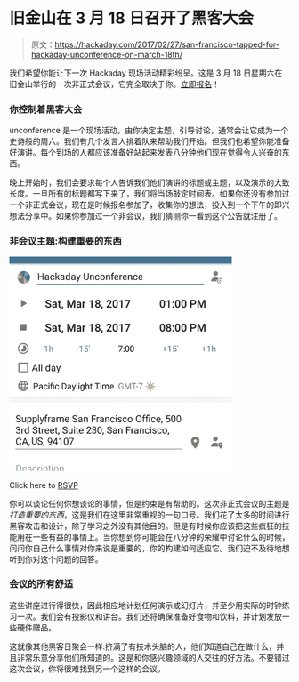 # 旧金山在 3 月 18 日召开了黑客大会

> 原文：<https://hackaday.com/2017/02/27/san-francisco-tapped-for-hackaday-unconference-on-march-18th/>

我们希望你能让下一次 Hackaday 现场活动精彩纷呈。这是 3 月 18 日星期六在旧金山举行的一次非正式会议，它完全取决于你。[立即报名](https://www.eventbrite.com/e/hackaday-unconference-san-francisco-tickets-32360986582)！

### 你控制着黑客大会

unconference 是一个现场活动，由你决定主题，引导讨论，通常会让它成为一个史诗般的周六。我们有几个发言人排着队来帮助我们开始。但我们也希望你能准备好演讲。每个到场的人都应该准备好站起来发表八分钟他们现在觉得令人兴奋的东西。

晚上开始时，我们会要求每个人告诉我们他们演讲的标题或主题，以及演示的大致长度。一旦所有的标题都写下来了，我们将当场敲定时间表。如果你还没有参加过一个非正式会议，现在是时候报名参加了，收集你的想法，投入到一个下午的即兴想法分享中。如果你参加过一个非会议，我们猜测你一看到这个公告就注册了。

### 非会议主题:构建重要的东西

[![](img/e30a015032207876a57ff8349206e1d0.png)](https://www.eventbrite.com/e/hackaday-unconference-san-francisco-tickets-32360986582)

Click here to [RSVP](https://www.eventbrite.com/e/hackaday-unconference-san-francisco-tickets-32360986582)

你可以谈论任何你想谈论的事情，但是约束是有帮助的。这次非正式会议的主题是*打造重要的东西*，这是我们在这里非常重视的一句口号。我们花了太多的时间进行黑客攻击和设计，除了学习之外没有其他目的。但是有时候你应该把这些疯狂的技能用在一些有益的事情上。当你想到你可能会在八分钟的荣耀中讨论什么的时候，问问你自己什么事情对你来说是重要的，你的构建如何适应它。我们迫不及待地想听到你对这个问题的回答。

### 会议的所有舒适

这些讲座进行得很快，因此相应地计划任何演示或幻灯片，并至少用实际的时钟练习一次。我们会有投影仪和讲台。我们还将确保准备好食物和饮料，并计划发放一些硬件赠品。

这就像其他黑客日聚会一样:挤满了有技术头脑的人，他们知道自己在做什么，并且非常乐意分享他们所知道的。这是和你感兴趣领域的人交往的好方法。不要错过这次会议，你将很难找到另一个这样的会议。